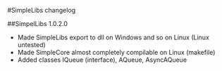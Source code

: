 #SimpleLibs changelog

##SimpelLibs 1.0.2.0
- Made SimpleLibs export to dll on Windows and so on Linux 
(Linux untested)
- Made SimpleCore almost completely compilable on Linux 
(makefile)
- Added classes IQueue (interface), AQueue, AsyncAQueue

